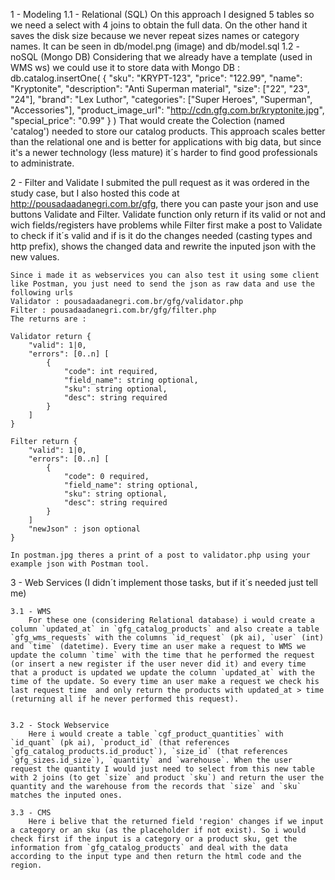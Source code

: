 1 - Modeling
	1.1 - Relational  (SQL)
		On this approach I designed 5 tables so we need a select with 4 joins to obtain the full data. On the other hand it saves the disk size because we never repeat sizes names or category names. It can be seen in db/model.png  (image) and db/model.sql
	1.2 - noSQL (Mongo DB)
		Considering that we already have a template (used in WMS ws) we could use it to store data with Mongo DB :
			db.catalog.insertOne(
				{
					"sku": "KRYPT-123",
        			"price": "122.99",
        			"name": "Kryptonite",
        			"description": "Anti Superman material",
        			"size": ["22", "23", "24"],
        			"brand": "Lex Luthor",
        			"categories": ["Super Heroes", "Superman", "Accessories"],
        			"product_image_url": "http://cdn.gfg.com.br/kryptonite.jpg",
        			"special_price": "0.99"
				}
			)
		That would create the Colection (named 'catalog') needed to store our catalog products. This approach scales better than the relational one and is better for applications with big data, but since it's  a newer technology (less mature) it´s harder to find good professionals to administrate.

2 - Filter and Validate
	I submited the pull request as it was ordered in the study case, but I also hosted this code at http://pousadaadanegri.com.br/gfg, there you can paste your json and use buttons Validate and Filter. Validate function only return if its valid or not and wich fields/registers have problems while Filter first make a post to Validate to check if it´s valid and if is it do the changes needed (casting types and http prefix), shows the changed data and rewrite the inputed json with the new values.

	Since i made it as webservices you can also test it using some client like Postman, you just need to send the json as raw data and use the following urls
	Validator : pousadaadanegri.com.br/gfg/validator.php 		   	
	Filter : pousadaadanegri.com.br/gfg/filter.php 	
	The returns are :

	Validator return {
	    "valid": 1|0,
	    "errors": [0..n] [	
	    	{
			   	"code": int required,
			    "field_name": string optional,
			    "sku": string optional,
			    "desc": string required
			}
	    ]
	}

	Filter return {
	    "valid": 1|0,
	    "errors": [0..n] [	
	    	{
			   	"code": 0 required,
			    "field_name": string optional,
			    "sku": string optional,
			    "desc": string required
			}
	    ]
	    "newJson" : json optional
	}

	In postman.jpg theres a print of a post to validator.php using your example json with Postman tool.	 

3 - Web Services (I didn´t implement those tasks, but if it´s needed just tell me) 

	3.1 - WMS 
		For these one (considering Relational database) i would create a column `updated_at` in `gfg_catalog_products` and also create a table `gfg_wms_requests` with the columns `id_request` (pk ai), `user` (int) and `time` (datetime). Every time an user make a request to WMS we update the column `time` with the time that he performed the request (or insert a new register if the user never did it) and every time that a product is updated we update the column `updated_at` with the time of the update. So every time an user make a request we check his last request time  and only return the products with updated_at > time (returning all if he never performed this request).
		

	3.2 - Stock Webservice
		Here i would create a table `cgf_product_quantities` with `id_quant` (pk ai), `product_id` (that references `gfg_catalog_products.id_product`), `size_id` (that references `gfg_sizes.id_size`), `quantity` and `warehouse`. When the user request the quantity I would just need to select from this new table with 2 joins (to get `size` and product `sku`) and return the user the quantity and the warehouse from the records that `size` and `sku` matches the inputed ones.

	3.3 - CMS 
		Here i belive that the returned field 'region' changes if we input a category or an sku (as the placeholder if not exist). So i would check first if the input is a category or a product sku, get the information from `gfg_catalog_products` and deal with the data according to the input type and then return the html code and the region. 

